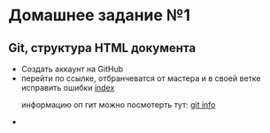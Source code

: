 <h1>Домашнее задание №1</h1>
<h2>Git, структура HTML документа</h2>

<ul>
<li>
Создать аккаунт на GitHub
</li>
<li>
перейти по ссылке, отбранчеватся от мастера и в своей ветке исправить ошибки
<a href="./hw-1.html">index</a>

информацию оп гит можно посмотерть тут:
<a href="./../../../instructions/GIT.md">git info</a>
<li>
</ul>